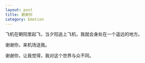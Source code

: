 ```yaml
---
layout: post
title: 谢谢你
category: Emotion
---
```


飞机在朝阳里起飞，当夕阳追上飞机，我就会身处在一个遥远的地方。  

谢谢你，来机场送我。  

谢谢你，让我觉得，我对这个世界与众不同。 



    


 

 


